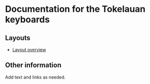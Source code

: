 # Documentation for the Tokelauan keyboards

## Layouts

-   [Layout overview](layout.md)

## Other information

Add text and links as needed.
